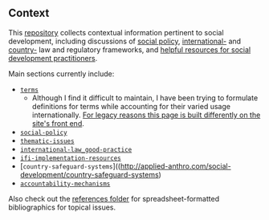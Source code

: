 ## Context

This [repository](https://github.com/aaronkyle/social-development/tree/master/context) collects contextual information pertinent to social development, including discussions of [social policy](./social-policy/), [international-](./international-law_good-practice/) and [country-](./country-safeguard-systems) law and regulatory frameworks, and [helpful resources for social development practitioners](./ifi-implementation-resources/).

Main sections currently include:

* [`terms`](https://github.com/aaronkyle/social-development/terms)
   - Although I find it difficult to maintain, I have been trying to formulate definitions for terms while accounting for their varied usage internationally. [For legacy reasons this page is built differently on the site's front end](http://applied-anthro.com/terms/terminology.html).
* [`social-policy`](http://applied-anthro.com/social-development/social-policy)
* [`thematic-issues`](http://applied-anthro.com/social-development/thematic-issues)
* [`international-law_good-practice`](http://applied-anthro.com/social-development/international-law_good-practice)
 * [`ifi-implementation-resources`](http://applied-anthro.com/social-development/ifi-implementation-resources)
* [`country-safeguard-systems`]((http://applied-anthro.com/social-development/country-safeguard-systems)
 * [`accountability-mechanisms`](hhttp://applied-anthro.com/social-development/accountability-mechanisms)

Also check out the [references folder](./ref/) for spreadsheet-formatted bibliographics for topical issues.
